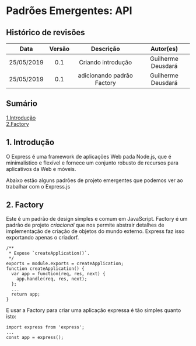 # Padrões Emergentes: API

## Histórico de revisões
|   Data   |  Versão  |        Descrição       |          Autor(es)         |
|:--------:|:--------:|:----------------------:|:---------------------------:|
| 25/05/2019  | 0.1  | Criando introdução  | Guilherme Deusdará |
| 25/05/2019  | 0.1  | adicionando padrão Factory  | Guilherme Deusdará |

## Sumário
[1.Introdução](#1-Introdução) <br>
[2.Factory ](#2-factory) <br>

## 1. Introdução

O Express é uma framework de aplicações Web pada Node.js, que é minimalístico e flexível e fornece um conjunto robusto de recursos para aplicativos da Web e móveis.

Abaixo estão alguns padrões de projeto emergentes que podemos ver ao trabalhar com o Express.js

## 2. Factory

Este é um padrão de design simples e comum em JavaScript. Factory é um padrão de projeto *criacional* que nos permite abstrair detalhes de implementação de criação de objetos do mundo externo. Express faz isso exportando apenas o criadorf.

```
/**
 * Expose `createApplication()`.
 */
exports = module.exports = createApplication;
function createApplication() {
  var app = function(req, res, next) {
    app.handle(req, res, next);
  };
  ...
  return app;
}
```

E usar a Factory para criar uma aplicação expressa é tão simples quanto isto:

```
import express from 'express';
...
const app = express();
``` 
